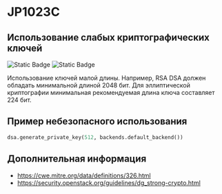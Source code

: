 # JP1023C
## Использование слабых криптографических ключей

![Static Badge](https://img.shields.io/badge/%D0%A1%D1%82%D0%B5%D0%BF%D0%B5%D0%BD%D1%8C%20%D0%BA%D1%80%D0%B8%D1%82%D0%B8%D1%87%D0%BD%D0%BE%D1%81%D1%82%D0%B8-%D0%92%D1%8B%D1%81%D0%BE%D0%BA%D0%B0%D1%8F-crimson?style=for-the-badge)
![Static Badge](https://img.shields.io/badge/%D0%94%D0%BE%D1%81%D1%82%D0%BE%D0%B2%D0%B5%D1%80%D0%BD%D0%BE%D1%81%D1%82%D1%8C%20%D0%BE%D0%BF%D1%80%D0%B5%D0%B4%D0%B5%D0%BB%D0%B5%D0%BD%D0%B8%D1%8F-%D0%B2%D1%8B%D1%81%D0%BE%D0%BA%D0%B0%D1%8F-crimson?style=for-the-badge)

Использование ключей малой длины. Например, RSA DSA должен обладать минимальной длиной 2048 бит. Для эллиптической криптографии минимальная рекомендуемая длина ключа составляет 224 бит.

## Пример небезопасного использования

```python linenums="1"
dsa.generate_private_key(512, backends.default_backend())
```

## Дополнительная информация

* <https://cwe.mitre.org/data/definitions/326.html>
* <https://security.openstack.org/guidelines/dg_strong-crypto.html>
